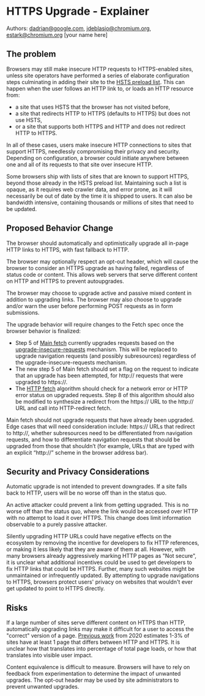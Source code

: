 # HTTPS Upgrade - Explainer

Authors: dadrian@google.com, jdeblasio@chromium.org, estark@chromium.org \[your name here]

## The problem

Browsers may still make insecure HTTP requests to HTTPS-enabled sites, unless
site operators have performed a series of elaborate configuration steps
culminating in adding their site to the [HSTS preload list][preload]. This can
happen when the user follows an HTTP link to, or loads an HTTP resource from:

* a site that uses HSTS that the browser has not visited before,
* a site that redirects HTTP to HTTPS (defaults to HTTPS) but does not use HSTS,
* or a site that supports both HTTPS and HTTP and does not redirect HTTP to HTTPS.

In all of these cases, users make insecure HTTP connections to sites that support
HTTPS, needlessly compromising their privacy and security. Depending on
configuration, a browser could initiate anywhere between one and all of its requests
to that site over insecure HTTP.

Some browsers ship with lists of sites that are known to support HTTPS, beyond
those already in the HSTS preload list. Maintaining such a list is opaque,
as it requires web crawler data, and error prone, as it will necessarily be out
of date by the time it is shipped to users. It can also be bandwidth intensive,
containing thousands or millions of sites that need to be updated.

## Proposed Behavior Change

The browser should automatically and optimistically upgrade all in-page HTTP links
to HTTPS, with fast fallback to HTTP. 

The browser may optionally respect an opt-out header, which will cause the
browser to consider an HTTPS upgrade as having failed, regardless of status code
or content. This allows web servers that serve different content on HTTP and
HTTPS to prevent autoupgrades.

The browser may choose to upgrade active and passive mixed content in addition
to upgrading links. The browser may also choose to upgrade and/or warn the user
before performing POST requests as in form submissions.

The upgrade behavior will require changes to the Fetch spec once the
browser behavior is finalized:

* Step 5 of [Main fetch](https://fetch.spec.whatwg.org/#main-fetch) currently upgrades
requests based on the
[upgrade-insecure-requests](https://w3c.github.io/webappsec-upgrade-insecure-requests/#upgrade-request)
mechanism. This will be replaced to upgrade navigation requests (and possibly subresources)
regardless of the upgrade-insecure-requests mechanism.
* The new step 5 of Main fetch should set a flag on the request to indicate that
an upgrade has been attempted, for http:// requests that were upgraded to https://.
* The [HTTP fetch](https://fetch.spec.whatwg.org/#http-fetch) algorithm should check for
a network error or HTTP error status on upgraded requests. Step 8 of this algorithm
should also be modified to synthesize a redirect from the https:// URL to the http:// URL
and call into HTTP-redirect fetch.

Main fetch should not upgrade requests that have already been upgraded. Edge cases that
will need consideration include: https:// URLs that redirect to http://, whether
subresources need to be differentiated from navigation requests, and how to differentiate
navigation requests that should be upgraded from those that shouldn’t (for example, URLs
that are typed with an explicit “http://” scheme in the browser address bar).


## Security and Privacy Considerations

Automatic upgrade is not intended to prevent downgrades. If a site falls back to
HTTP, users will be no worse off than in the status quo.

An active attacker could prevent a link from getting upgraded. This is no worse
off than the status quo, where the link would be accessed over HTTP with no
attempt to load it over HTTPS. This change does limit information observable to
a purely passive attacker.

Silently upgrading HTTP URLs could have negative effects on the ecosystem by
removing the incentive for developers to fix HTTP references, or making it less
likely that they are aware of them at all. However, with many browsers already
aggressively marking HTTP pages as "Not secure", it is unclear what additional
incentives could be used to get developers to fix HTTP links that could be HTTPS.
Further, many such websites might be unmaintained or infrequently updated. By
attempting to upgrade navigations to HTTPS, browsers protect users' privacy on
websites that wouldn't ever get updated to point to HTTPS directly.

## Risks

If a large number of sites serve different content on HTTPS than HTTP,
automatically upgrading links may make it difficult for a user to access the
"correct" version of a page. [Previous work][levin-upgrades] from 2020 estimates
1-3% of sites have at least 1 page that differs between HTTP and HTTPS. It is
unclear how that translates into percentage of total page loads, or how that
translates into visible user impact.

Content equivalence is difficult to measure. Browsers will have to rely on
feedback from experimentation to determine the impact of unwanted upgrades. The
opt-out header may be used by site administrators to prevent unwanted upgrades.

[preload]: https://hstspreload.org
[levin-upgrades]: https://www.cs.umd.edu/~dml/papers/https_tma20.pdf
